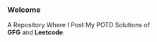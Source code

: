 <h3>Welcome</h3>

<p> A Repository Where I Post My POTD Solutions of 
  <br><b>GFG</b> and <b>Leetcode</b>. </p>
